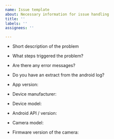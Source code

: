 ```yaml
---
name: Issue template
about: Necessary information for issue handling
title: ''
labels: ''
assignees: ''

---
```


- Short description of the problem
- What steps triggered the problem?
- Are there any error messages?
- Do you have an extract from the android log?

- App version: 
- Device manufacturer: 
- Device model: 
- Android API / version: 
- Camera model: 
- Firmware version of the camera:
